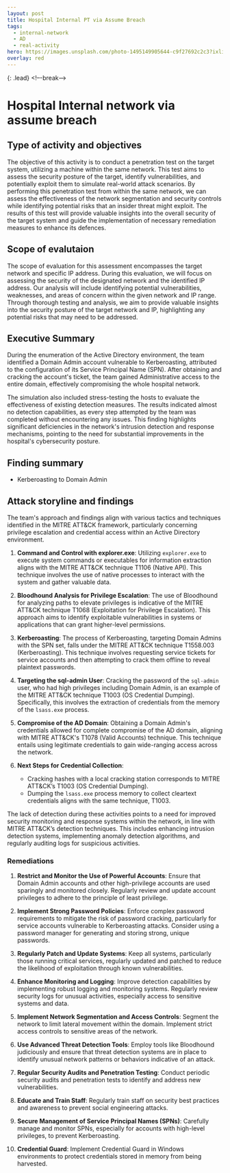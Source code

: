 ```yaml
---
layout: post
title: Hospital Internal PT via Assume Breach
tags:
  - internal-network
  - AD
  - real-activity
hero: https://images.unsplash.com/photo-1495149905644-c9f27692c2c3?ixlib=rb-4.0.3&ixid=M3wxMjA3fDB8MHxwaG90by1wYWdlfHx8fGVufDB8fHx8fA%3D%3D&auto=format&fit=crop&w=1475&q=80
overlay: red
---
```


 {: .lead} <!–-break-–>

# Hospital Internal network via assume breach 

## Type of activity and objectives
The objective of this activity is to conduct a penetration test on the target system, utilizing a machine within the same network. This test aims to assess the security posture of the target, identify vulnerabilities, and potentially exploit them to simulate real-world attack scenarios. 
By performing this penetration test from within the same network, we can assess the effectiveness of the network segmentation and security controls while identifying potential risks that an insider threat might exploit. 
The results of this test will provide valuable insights into the overall security of the target system and guide the implementation of necessary remediation measures to enhance its defences.
## Scope of evalutaion
The scope of evaluation for this assessment encompasses the target network and specific IP address. During this evaluation, we will focus on assessing the security of the designated network and the identified IP address. Our analysis will include identifying potential vulnerabilities, weaknesses, and areas of concern within the given network and IP range. Through thorough testing and analysis, we aim to provide valuable insights into the security posture of the target network and IP, highlighting any potential risks that may need to be addressed.
## Executive Summary
During the enumeration of the Active Directory environment, the team identified a Domain Admin account vulnerable to Kerberoasting, attributed to the configuration of its Service Principal Name (SPN). After obtaining and cracking the account's ticket, the team gained Administrative access to the entire domain, effectively compromising the whole hospital network.

The simulation also included stress-testing the hosts to evaluate the effectiveness of existing detection measures. The results indicated almost no detection capabilities, as every step attempted by the team was completed without encountering any issues. This finding highlights significant deficiencies in the network's intrusion detection and response mechanisms, pointing to the need for substantial improvements in the hospital's cybersecurity posture.
## Finding summary
- Kerberoasting to Domain Admin
## Attack storyline and findings

The team's approach and findings align with various tactics and techniques identified in the MITRE ATT&CK framework, particularly concerning privilege escalation and credential access within an Active Directory environment.

1. **Command and Control with explorer.exe**: Utilizing `explorer.exe` to execute system commands or executables for information extraction aligns with the MITRE ATT&CK technique T1106 (Native API). This technique involves the use of native processes to interact with the system and gather valuable data.
    
2. **Bloodhound Analysis for Privilege Escalation**: The use of Bloodhound for analyzing paths to elevate privileges is indicative of the MITRE ATT&CK technique T1068 (Exploitation for Privilege Escalation). This approach aims to identify exploitable vulnerabilities in systems or applications that can grant higher-level permissions.
    
3. **Kerberoasting**: The process of Kerberoasting, targeting Domain Admins with the SPN set, falls under the MITRE ATT&CK technique T1558.003 (Kerberoasting). This technique involves requesting service tickets for service accounts and then attempting to crack them offline to reveal plaintext passwords.
    
4. **Targeting the sql-admin User**: Cracking the password of the `sql-admin` user, who had high privileges including Domain Admin, is an example of the MITRE ATT&CK technique T1003 (OS Credential Dumping). Specifically, this involves the extraction of credentials from the memory of the `lsass.exe` process.
    
5. **Compromise of the AD Domain**: Obtaining a Domain Admin's credentials allowed for complete compromise of the AD domain, aligning with MITRE ATT&CK's T1078 (Valid Accounts) technique. This technique entails using legitimate credentials to gain wide-ranging access across the network.
    
6. **Next Steps for Credential Collection**:
    
    - Cracking hashes with a local cracking station corresponds to MITRE ATT&CK’s T1003 (OS Credential Dumping).
    - Dumping the `lsass.exe` process memory to collect cleartext credentials aligns with the same technique, T1003.

The lack of detection during these activities points to a need for improved security monitoring and response systems within the network, in line with MITRE ATT&CK’s detection techniques. This includes enhancing intrusion detection systems, implementing anomaly detection algorithms, and regularly auditing logs for suspicious activities.


### Remediations

1. **Restrict and Monitor the Use of Powerful Accounts**: Ensure that Domain Admin accounts and other high-privilege accounts are used sparingly and monitored closely. Regularly review and update account privileges to adhere to the principle of least privilege.
    
2. **Implement Strong Password Policies**: Enforce complex password requirements to mitigate the risk of password cracking, particularly for service accounts vulnerable to Kerberoasting attacks. Consider using a password manager for generating and storing strong, unique passwords.
    
3. **Regularly Patch and Update Systems**: Keep all systems, particularly those running critical services, regularly updated and patched to reduce the likelihood of exploitation through known vulnerabilities.
    
4. **Enhance Monitoring and Logging**: Improve detection capabilities by implementing robust logging and monitoring systems. Regularly review security logs for unusual activities, especially access to sensitive systems and data.
    
5. **Implement Network Segmentation and Access Controls**: Segment the network to limit lateral movement within the domain. Implement strict access controls to sensitive areas of the network.
    
6. **Use Advanced Threat Detection Tools**: Employ tools like Bloodhound judiciously and ensure that threat detection systems are in place to identify unusual network patterns or behaviors indicative of an attack.
    
7. **Regular Security Audits and Penetration Testing**: Conduct periodic security audits and penetration tests to identify and address new vulnerabilities.
    
8. **Educate and Train Staff**: Regularly train staff on security best practices and awareness to prevent social engineering attacks.
    
9. **Secure Management of Service Principal Names (SPNs)**: Carefully manage and monitor SPNs, especially for accounts with high-level privileges, to prevent Kerberoasting.
    
10. **Credential Guard**: Implement Credential Guard in Windows environments to protect credentials stored in memory from being harvested.
